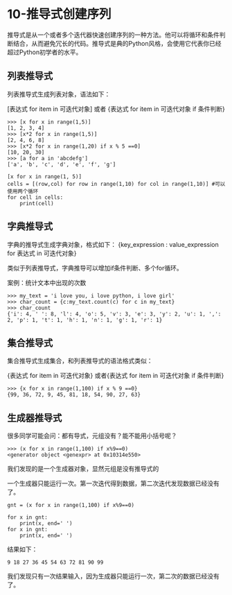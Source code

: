 # 10-推导式创建序列

推导式是从一个或者多个迭代器快速创建序列的一种方法。他可以将循环和条件判断结合，从而避免冗长的代码。推导式是典的Python风格，会使用它代表你已经超过Python初学者的水平。


## 列表推导式

列表推导式生成列表对象，语法如下：

[表达式 for item in 可迭代对象] 或者 {表达式 for item in 可迭代对象 if 条件判断}

```
>>> [x for x in range(1,5)]
[1, 2, 3, 4]
>>> [x*2 for x in range(1,5)]
[2, 4, 6, 8]
>>> [x*2 for x in range(1,20) if x % 5 ==0]
[10, 20, 30]
>>> [a for a in 'abcdefg']
['a', 'b', 'c', 'd', 'e', 'f', 'g']

[x for x in range(1, 5)]
cells = [(row,col) for row in range(1,10) for col in range(1,10)] #可以使用两个循环
for cell in cells:
    print(cell)
```

## 字典推导式

字典的推导式生成字典对象，格式如下：
{key_expression : value_expression for 表达式 in 可迭代对象}

类似于列表推导式，字典推导可以增加if条件判断、多个for循环。

案例：统计文本中出现的次数

```
>>> my_text = 'i love you, i love python, i love girl'
>>> char_count = {c:my_text.count(c) for c in my_text}
>>> char_count
{'i': 4, ' ': 8, 'l': 4, 'o': 5, 'v': 3, 'e': 3, 'y': 2, 'u': 1, ',': 2, 'p': 1, 't': 1, 'h': 1, 'n': 1, 'g': 1, 'r': 1}

```

## 集合推导式

集合推导式生成集合，和列表推导式的语法格式类似：

{表达式 for item in 可迭代对象} 或者{表达式 for item in 可迭代对象 if 条件判断}

```
>>> {x for x in range(1,100) if x % 9 ==0}
{99, 36, 72, 9, 45, 81, 18, 54, 90, 27, 63}
```

## 生成器推导式

很多同学可能会问：都有导式，元组没有？能不能用小括号呢？

```
>>> (x for x in range(1,100) if x%9==0)
<generator object <genexpr> at 0x10314e550>
```

我们发现的是一个生成器对象，显然元组是没有推导式的

一个生成器只能运行一次。第一次迭代得到数据，第二次迭代发现数据已经没有了。

```
gnt = (x for x in range(1,100) if x%9==0)

for x in gnt:
    print(x, end=' ')
for x in gnt:
    print(x, end=' ')
```

结果如下：

```
9 18 27 36 45 54 63 72 81 90 99
```
我们发现只有一次结果输入，因为生成器只能运行一次，第二次的数据已经没有了。